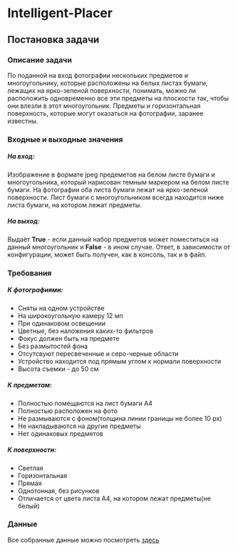 # Intelligent-Placer

## Постановка задачи

### Описание задачи

По поданной на вход фотографии нескольких предметов и многоугольнику, которые расположены на белых листах бумаги, лежащих на ярко-зеленой поверхности, понимать, можно ли расположить одновременно все эти предметы на плоскости так, чтобы они влезли в этот многоугольник. Предметы и горизонтальная поверхность, которые могут оказаться на фотографии, заранее известны. 

### Входные и выходные значения

##### На вход:

Изображение в формате jpeg предеметов на белом листе бумаги и многоугольника, который нарисован темным маркером на белом листе бумаги. На фотографии оба листа бумаги лежат на ярко-зеленой поверхности. Лист бумаги с многоугольником всегда находится ниже листа бумаги, на котором лежат предметы.

##### На выход:

Выдаёт **True** - если данный набор предметов может поместиться на данный многоугольник и **False** - в ином случае. Ответ, в зависимости от конфигурации, может быть получен, как в консоль, так и в файл.



### Требования

##### К фотографиями:
- Сняты на одном устройстве
- На широкоугольную камеру 12 мп
- При одинаковом освещении
- Цветные, без наложения каких-то фильтров
- Фокус должен быть на предмете
- Без размытостей фона
- Отсутсвуют пересвеченные и серо-черные области
- Устройство находится под прямым углом к нормали поверхности
- Высота съемки - до 50 см

##### К предметам:
- Полностью помещаются на лист бумаги А4
- Полностью расположен на фото
- Не размываются с фоном(толщина линии границы не более 10 px)
- Не накладываются на другие предметы
- Нет одинаковых предметов

##### К поверхности:
- Светлая
- Горизонтальная
- Прямая
- Однотонная, без рисунков
- Отличается от цвета листа А4, на котором лежат предметы(не белый)

### Данные

Все собранные данные можно посмотреть [здесь](https://drive.google.com/drive/folders/1lh-NmPbrZmleoe6-WLharnoG1Y7TRa0L?usp=sharing)
